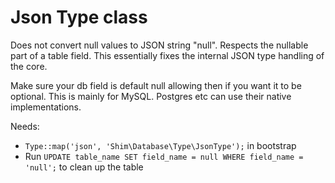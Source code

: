 # Json Type class

Does not convert null values to JSON string "null". Respects the nullable part of a table field.
This essentially fixes the internal JSON type handling of the core.

Make sure your db field is default null allowing then if you want it to be optional.
This is mainly for MySQL. Postgres etc can use their native implementations.

Needs:
- `Type::map('json', 'Shim\Database\Type\JsonType');` in bootstrap
- Run `UPDATE table_name SET field_name = null WHERE field_name = 'null';` to clean up the table
